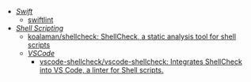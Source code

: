 - *[Swift](Swift.md)*
	- [swiftlint](swiftlint.md)
- *[Shell Scripting](Shell%20Scripting.md)*
	- [koalaman/shellcheck: ShellCheck, a static analysis tool for shell scripts](https://github.com/koalaman/shellcheck)
	- *[VSCode](VSCode.md)*
		- [vscode-shellcheck/vscode-shellcheck: Integrates ShellCheck into VS Code, a linter for Shell scripts.](https://github.com/vscode-shellcheck/vscode-shellcheck)